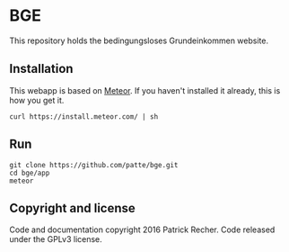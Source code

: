 BGE 
===

This repository holds the bedingungsloses Grundeinkommen website.

## Installation
This webapp is based on [Meteor](http://meteor.com). If you haven't installed it already, this is how you get it.
```
curl https://install.meteor.com/ | sh
```

## Run
```
git clone https://github.com/patte/bge.git
cd bge/app
meteor
```

Copyright and license
-------
Code and documentation copyright 2016 Patrick Recher. Code released under the GPLv3 license.
